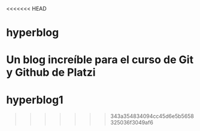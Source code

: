<<<<<<< HEAD
# hyperblog
Un blog increíble para el curso de Git y Github de Platzi
=======
# hyperblog1
>>>>>>> 343a354834094cc45d6e5b5658325036f3049af6
